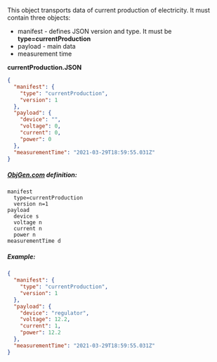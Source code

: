 This object transports data of current production of electricity. It must contain three objects:

- manifest - defines JSON version and type. It must be **type=currentProduction**
- payload - main data
- measurement time



**currentProduction.JSON**

```json
{
  "manifest": {
    "type": "currentProduction",
    "version": 1
  },
  "payload": {
    "device": "",
    "voltage": 0,
    "current": 0,
    "power": 0
  },
  "measurementTime": "2021-03-29T18:59:55.031Z"
}
```



##### [ObjGen.com](http://www.objgen.com/json) definition:

```
manifest
  type=currentProduction
  version n=1
payload
  device s
  voltage n
  current n
  power n
measurementTime d
```



##### Example:

```json
{
  "manifest": {
    "type": "currentProduction",
    "version": 1
  },
  "payload": {
    "device": "regulator",
    "voltage": 12.2,
    "current": 1,
    "power": 12.2
  },
  "measurementTime": "2021-03-29T18:59:55.031Z"
}
```